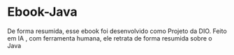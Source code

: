 # Ebook-Java
De forma resumida, esse ebook foi desenvolvido como Projeto da DIO. Feito em IA , com ferramenta humana, ele retrata de forma resumida sobre o Java
